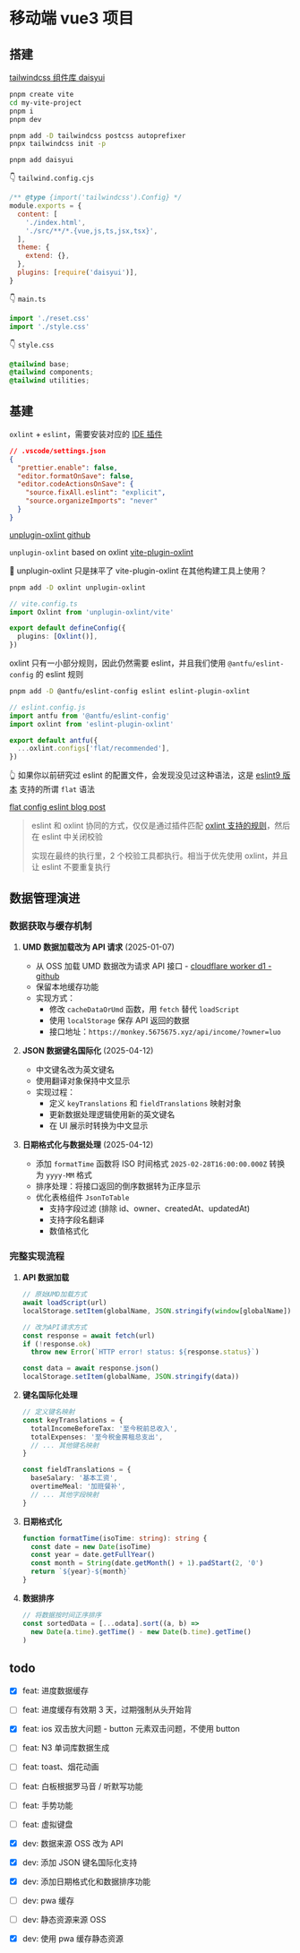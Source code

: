 # 移动端 vue3 项目

## 搭建

[tailwindcss 组件库 daisyui](https://daisyui.com/components/button/)

```bash
pnpm create vite
cd my-vite-project
pnpm i
pnpm dev

pnpm add -D tailwindcss postcss autoprefixer
pnpx tailwindcss init -p

pnpm add daisyui
```

👇 `tailwind.config.cjs`

```js
/** @type {import('tailwindcss').Config} */
module.exports = {
  content: [
    './index.html',
    './src/**/*.{vue,js,ts,jsx,tsx}',
  ],
  theme: {
    extend: {},
  },
  plugins: [require('daisyui')],
}
```

👇 `main.ts`

```ts
import './reset.css'
import './style.css'
```

👇 `style.css`

```css
@tailwind base;
@tailwind components;
@tailwind utilities;
```

## 基建

`oxlint` + `eslint`，需要安装对应的 [IDE 插件](https://oxc.rs/docs/guide/usage/linter.html#vscode-extension)

```json
// .vscode/settings.json
{
  "prettier.enable": false,
  "editor.formatOnSave": false,
  "editor.codeActionsOnSave": {
    "source.fixAll.eslint": "explicit",
    "source.organizeImports": "never"
  }
}
```

[unplugin-oxlint github](https://github.com/tmg0/unplugin-oxlint)

`unplugin-oxlint` based on oxlint [vite-plugin-oxlint](https://github.com/52-entertainment/vite-plugin-oxlint)

🤔 unplugin-oxlint 只是抹平了 vite-plugin-oxlint 在其他构建工具上使用？

```bash
pnpm add -D oxlint unplugin-oxlint
```

```ts
// vite.config.ts
import Oxlint from 'unplugin-oxlint/vite'

export default defineConfig({
  plugins: [Oxlint()],
})
```

oxlint 只有一小部分规则，因此仍然需要 eslint，并且我们使用 `@antfu/eslint-config` 的 eslint 规则

```bash
pnpm add -D @antfu/eslint-config eslint eslint-plugin-oxlint
```

```js
// eslint.config.js
import antfu from '@antfu/eslint-config'
import oxlint from 'eslint-plugin-oxlint'

export default antfu({
  ...oxlint.configs['flat/recommended'],
})
```

👆 如果你以前研究过 eslint 的配置文件，会发现没见过这种语法，这是 [eslint9 版本](https://zh-hans.eslint.org/docs/latest/use/configure/configuration-files) 支持的所谓 `flat` 语法

[flat config eslint blog post](https://eslint.org/blog/2022/08/new-config-system-part-2/)

> eslint 和 oxlint 协同的方式，仅仅是通过插件匹配 [oxlint 支持的规则](https://oxc.rs/docs/guide/usage/linter/rules.html)，然后在 eslint 中关闭校验
>
> 实现在最终的执行里，2 个校验工具都执行。相当于优先使用 oxlint，并且让 eslint 不要重复执行

## 数据管理演进

### 数据获取与缓存机制

1. **UMD 数据加载改为 API 请求** (2025-01-07)
   - 从 OSS 加载 UMD 数据改为请求 API 接口 - [cloudflare worker d1 - github](https://github.com/luojinan/an-monkey-tool/tree/main/apps/an-monkey-worker)
   - 保留本地缓存功能
   - 实现方式：
     - 修改 `cacheDataOrUmd` 函数，用 `fetch` 替代 `loadScript`
     - 使用 `localStorage` 保存 API 返回的数据
     - 接口地址：`https://monkey.5675675.xyz/api/income/?owner=luo`

2. **JSON 数据键名国际化** (2025-04-12)
   - 中文键名改为英文键名
   - 使用翻译对象保持中文显示
   - 实现过程：
     - 定义 `keyTranslations` 和 `fieldTranslations` 映射对象
     - 更新数据处理逻辑使用新的英文键名
     - 在 UI 展示时转换为中文显示

3. **日期格式化与数据处理** (2025-04-12)
   - 添加 `formatTime` 函数将 ISO 时间格式 `2025-02-28T16:00:00.000Z` 转换为 `yyyy-MM` 格式
   - 排序处理：将接口返回的倒序数据转为正序显示
   - 优化表格组件 `JsonToTable`
     - 支持字段过滤 (排除 id、owner、createdAt、updatedAt)
     - 支持字段名翻译
     - 数值格式化

### 完整实现流程

1. **API 数据加载**

   ```typescript
   // 原始UMD加载方式
   await loadScript(url)
   localStorage.setItem(globalName, JSON.stringify(window[globalName]))

   // 改为API请求方式
   const response = await fetch(url)
   if (!response.ok)
     throw new Error(`HTTP error! status: ${response.status}`)

   const data = await response.json()
   localStorage.setItem(globalName, JSON.stringify(data))
   ```

2. **键名国际化处理**

   ```typescript
   // 定义键名映射
   const keyTranslations = {
     totalIncomeBeforeTax: '至今税前总收入',
     totalExpenses: '至今税金房租总支出',
     // ... 其他键名映射
   }

   const fieldTranslations = {
     baseSalary: '基本工资',
     overtimeMeal: '加班餐补',
     // ... 其他字段映射
   }
   ```

3. **日期格式化**

   ```typescript
   function formatTime(isoTime: string): string {
     const date = new Date(isoTime)
     const year = date.getFullYear()
     const month = String(date.getMonth() + 1).padStart(2, '0')
     return `${year}-${month}`
   }
   ```

4. **数据排序**

   ```typescript
   // 将数据按时间正序排序
   const sortedData = [...odata].sort((a, b) =>
     new Date(a.time).getTime() - new Date(b.time).getTime()
   )
   ```

## todo

- [x] feat: 进度数据缓存

- [ ] feat: 进度缓存有效期 3 天，过期强制从头开始背

- [x] feat: ios 双击放大问题 - button 元素双击问题，不使用 button

- [ ] feat: N3 单词库数据生成

- [ ] feat: toast、烟花动画

- [ ] feat: 白板根据罗马音 / 听默写功能

- [ ] feat: 手势功能

- [ ] feat: 虚拟键盘

- [x] dev: 数据来源 OSS 改为 API

- [x] dev: 添加 JSON 键名国际化支持

- [x] dev: 添加日期格式化和数据排序功能

- [ ] dev: pwa 缓存

- [ ] dev: 静态资源来源 OSS

- [x] dev: 使用 pwa 缓存静态资源
